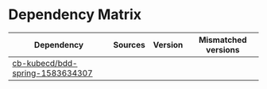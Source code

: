 # Dependency Matrix

Dependency | Sources | Version | Mismatched versions
---------- | ------- | ------- | -------------------
[cb-kubecd/bdd-spring-1583634307](https://github.com/cb-kubecd/bdd-spring-1583634307.git) |  | []() | 
